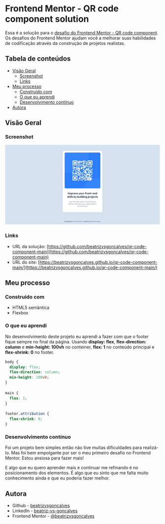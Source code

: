 # Frontend Mentor - QR code component solution

Essa é a solução para o [desafio do Frontend Mentor - QR code component](https://www.frontendmentor.io/challenges/qr-code-component-iux_sIO_H). Os desafios do Frontend Mentor ajudam você a melhorar suas habilidades de codificação através da construção de projetos realistas.

## Tabela de conteúdos

- [Visão Geral](#visao-geral)
  - [Screenshot](#screenshot)
  - [Links](#links)
- [Meu processo](#meu-processo)
  - [Construído com](#construido-com)
  - [O que eu aprendi](#o-que-eu-aprendi)
  - [Desenvolvimento contínuo](#desenvolvimento-continuo)
- [Autora](#autora)


## Visão Geral


### Screenshot

![](screenshot.jpeg)


### Links

- URL da solução: [https://github.com/beatrizvsgoncalves/qr-code-component-main](https://github.com/beatrizvsgoncalves/qr-code-component-main)
- URL do site: [https://beatrizvsgoncalves.github.io/qr-code-component-main/](https://beatrizvsgoncalves.github.io/qr-code-component-main/)


## Meu processo


### Construído com

- HTML5 semântica
- Flexbox


### O que eu aprendi

No desenvolvimento deste projeto eu aprendi a fazer com que o footer fique sempre no final da página. 
Usando **display: flex**, **flex-direction: column** e **min-height: 100vh** no conteiner, **flex: 1** no conteúdo principal e **flex-shrink: 0** no footer. 

```css
body {
  display: flex;
  flex-direction: column;
  min-height: 100vh;
}

main {
  flex: 1;
}

footer.attribution { 
  flex-shrink: 0;
}
```


### Desenvolvimento contínuo

Foi um projeto bem simples então não tive muitas dificuldades para realizá-lo. Mas foi bem empolgante por ser o meu primeiro desafio no Frontend Mentor. Estou ansiosa para fazer mais!

E algo que eu quero aprender mais e continuar me refinando é no posicionamento dos elementos. É algo que eu sinto que me falta muito conhecimento ainda e que eu poderia fazer melhor.


## Autora

- Github - [beatrizvsgoncalves](https://github.com/beatrizvsgoncalves)
- LinkedIn - [beatriz-vs-goncalves](www.linkedin.com/in/beatriz-vs-goncalves)
- Frontend Mentor - [@beatrizvsgoncalves](https://www.frontendmentor.io/profile/beatrizvsgoncalves)


